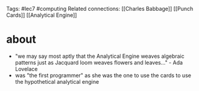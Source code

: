 Tags: #lec7 #computing 
Related connections: [[Charles Babbage]] [[Punch Cards]] [[Analytical Engine]]

# about
- "we may say most aptly that the Analytical Engine weaves algebraic patterns just as Jacquard loom weaves flowers and leaves..." - Ada Lovelace
- was "the first programmer" as she was the one to use the cards to use the hypothetical analytical engine